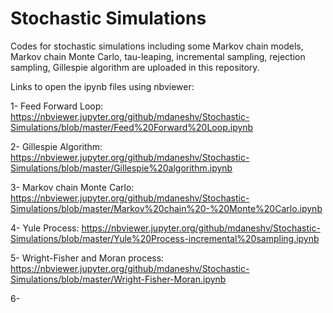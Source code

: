 # Stochastic Simulations

Codes for stochastic simulations including some Markov chain models, Markov chain Monte Carlo, tau-leaping, incremental sampling, rejection sampling, Gillespie algorithm are uploaded in this repository.

Links to open the ipynb files using nbviewer:

1- Feed Forward Loop: https://nbviewer.jupyter.org/github/mdaneshv/Stochastic-Simulations/blob/master/Feed%20Forward%20Loop.ipynb

2- Gillespie Algorithm: https://nbviewer.jupyter.org/github/mdaneshv/Stochastic-Simulations/blob/master/Gillespie%20algorithm.ipynb

3- Markov chain Monte Carlo: https://nbviewer.jupyter.org/github/mdaneshv/Stochastic-Simulations/blob/master/Markov%20chain%20-%20Monte%20Carlo.ipynb

4- Yule Process: https://nbviewer.jupyter.org/github/mdaneshv/Stochastic-Simulations/blob/master/Yule%20Process-incremental%20sampling.ipynb

5- Wright-Fisher and Moran process: https://nbviewer.jupyter.org/github/mdaneshv/Stochastic-Simulations/blob/master/Wright-Fisher-Moran.ipynb

6- 
